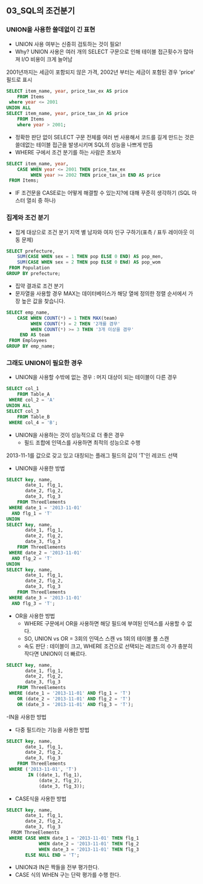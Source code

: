 ## 03_SQL의 조건분기

### UNION을 사용한 쓸데없이 긴 표현
- UNION 사용 여부는 신중히 검토하는 것이 필요!
- Why? UNION 사용은 여러 개의 SELECT 구문으로 인해 테이블 접근횟수가 많아져 I/O 비용이 크게 늘어남 

2001년까지는 세금이 포함되지 않은 가격, 2002년 부터는 세금이 포함된 경우 'price' 필드로 표시
``` sql
SELECT item_name, year, price_tax_ex AS price
    FROM Items
 where year <= 2001
UNION ALL
SELECT item_name, year, price_tax_in AS price
    FROM Items
    where year > 2001;
```

- 정확한 판단 없이 SELECT 구문 전체를 여러 번 사용해서 코드를 길게 만드는 것은 쓸데없는 테이블 접근을 발생시키며 SQL의 성능을 나쁘게 만듬
- WHERE 구에서 조건 분기를 하는 사람은 초보자
``` sql
SELECT item_name, year,
    CASE WHEN year <= 2001 THEN price_tax_ex
         WHEN year >= 2002 THEN price_tax_in END AS price
 FROM Items;
```
- IF 조건문을 CASE로는 어떻게 해결할 수 있는지?에 대해 꾸준히 생각하기 (SQL 마스터 열쇠 중 하나)

### 집계와 조건 분기

- 집계 대상으로 조건 분기
지역 별 남자와 여자 인구 구하기(표측 / 표두 레이아웃 이동 문제)
``` sql
SELECT prefecture,
    SUM(CASE WHEN sex = 1 THEN pop ELSE 0 END) AS pop_men,
    SUM(CASE WHEN sex = 2 THEN pop ELSE 0 ENd) AS pop_wom
 FROM Population
GROUP BY prefecture;
```

- 집약 결과로 조건 분기
- 문자열을 사용할 경우 MAX는 데이터베이스가 해당 열에 정의한 정렬 순서에서 가장 높은 값을 찾습니다.
```sql
SELECT emp_name,
    CASE WHEN COUNT(*) = 1 THEN MAX(team)
         WHEN COUNT(*) = 2 THEN '2개를 겸무'
         WHEN COUNT(*) >= 3 THEN '3개 이상을 겸무'
     END AS team
 FROM Employees
GROUP BY emp_name;
```

### 그래도 UNION이 필요한 경우
- UNION을 사용할 수밖에 없는 경우 : 머지 대상이 되는 테이블이 다른 경우
``` sql
SELECT col_1
    FROM Table_A
 WHERE col_2 = 'A'
UNION ALL
SELECT col_3
    FROM Table_B
 WHERE col_4 = 'B';
```

- UNION을 사용하는 것이 성능적으로 더 좋은 경우
    - 필드 조합에 인덱스를 사용하면 최적의 성능으로 수행

2013-11-1를 값으로 갖고 있고 대칭되는 플래그 필드의 값이 'T'인 레코드 선택

- UNION을 사용한 방법
``` sql
SELECT key, name,
       date_1, flg_1,
       date_2, flg_2,
       date_3, flg_3
    FROM ThreeElements
 WHERE date_1 = '2013-11-01'
  AND flg_1 = 'T'
UNION
SELECT key, name,
       date_1, flg_1,
       date_2, flg_2,
       date_3, flg_3
    FROM ThreeElements
 WHERE date_2 = '2013-11-01'
  AND flg_2 = 'T'
UNION
SELECT key, name,
       date_1, flg_1,
       date_2, flg_2,
       date_3, flg_3
    FROM ThreeElements
 WHERE date_3 = '2013-11-01'
  AND flg_3 = 'T';
```

- OR을 사용한 방법
    - WHERE 구문에서 OR을 사용하면 해당 필드에 부여된 인덱스를 사용할 수 없다.
    - SO, UNION vs OR = 3회의 인덱스 스캔 vs 1회의 테이블 풀 스캔
    - 속도 판단 : 테이블이 크고, WHERE 조건으로 선택되는 레코드의 수가 충분히 작다면 UNION이 더 빠르다.
``` sql
SELECT key, name,
       date_1, flg_1,
       date_2, flg_2,
       date_3, flg_3
    FROM ThreeElements
 WHERE (date_1 = '2013-11-01' AND flg_1 = 'T')
    OR (date_2 = '2013-11-01' AND flg_2 = 'T')
    OR (date_3 = '2013-11-01' AND flg_3 = 'T');
```

-IN을 사용한 방법
- 다중 필드라는 기능을 사용한 방법
``` sql
SELECT key, name,
       date_1, flg_1,
       date_2, flg_2,
       date_3, flg_3
    FROM ThreeElements
 WHERE ('2013-11-01', 'T')
        IN ((date_1, flg_1),
            (date_2, flg_2),
            (date_3, flg_3));
```

- CASE식을 사용한 방법
``` sql
SELECT key, name,
       date_1, flg_1,
       date_2, flg_2,
       date_3, flg_3
　FROM ThreeElements
 WHERE CASE WHEN date_1 = '2013-11-01' THEN flg_1
            WHEN date_2 = '2013-11-01' THEN flg_2
            WHEN date_3 = '2013-11-01' THEN flg_3
       ELSE NULL END = 'T';
```

- UNION과 IN은 짝들을 전부 평가한다.
- CASE 식의 WHEN 구는 단락 평가를 수행 한다.
